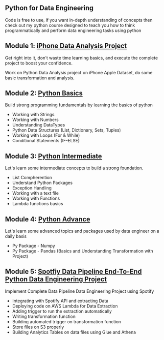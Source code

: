 ## Python for Data Engineering

Code is free to use, if you want in-depth understanding of concepts then check out my python course designed to teach you how to think programmatically and perform data engineering tasks using python 

## Module 1: [iPhone Data Analysis Project](https://github.com/DineshchandraRS/python-for-dataenginnering/tree/main/Iphone%20Data%20Analysis%20Project)
Get right into it, don't waste time learning basics, and execute the complete project to boost your confidence.  

Work on Python Data Analysis project on iPhone Apple Dataset, do some basic transformation and analysis.

## Module 2: [Python Basics](https://github.com/DineshchandraRS/python-for-dataenginnering/tree/main/Python%20Basics)
Build strong programming fundamentals by learning the basics of python
* Working with Strings
* Working with Numbers
* Understanding DataTypes
* Python Data Structures (List, Dictionary, Sets, Tuples)
* Working with Loops (For & While)
* Conditional Statements (IF-ELSE)

## Module 3: [Python Intermediate](https://github.com/DineshchandraRS/python-for-dataenginnering/tree/main/Python%20Intermediate)
Let's learn some intermediate concepts to build a strong foundation.
* List Compherention
* Understand Python Packages
* Exception Handling
* Working with a text file
* Working with Functions
* Lambda functions basics

## Module 4: [Python Advance](https://github.com/DineshchandraRS/python-for-dataenginnering/tree/main/Python%20Advance)
Let's learn some advanced topics and packages used by data engineer on a daily basis
* Py Package - Numpy
* Py Package - Pandas (Basics and Understanding Transformation with Project)

## Module 5: [Spotfiy Data Pipeline End-To-End Python Data Engineering Project](https://github.com/DineshchandraRS/python-for-dataenginnering/tree/main/End-To-End%20Data%20Pipeline%20Project)
Implement Complete Data Pipeline Data Engineering Project using Spotify 
* Integrating with Spotify API and extracting Data
* Deploying code on AWS Lambda for Data Extraction
* Adding trigger to run the extraction automatically 
* Writing transformation function
* Building automated trigger on transformation function 
* Store files on S3 properly
* Building Analytics Tables on data files using Glue and Athena
